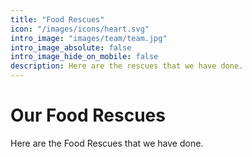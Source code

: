 ```yaml
---
title: "Food Rescues"
icon: "/images/icons/heart.svg"
intro_image: "images/team/team.jpg"
intro_image_absolute: false
intro_image_hide_on_mobile: false
description: Here are the rescues that we have done. 
---
```


# Our Food Rescues

Here are the Food Rescues that we have done. 